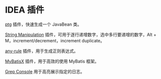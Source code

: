 # IDEA 插件

[ptg](https://plugins.jetbrains.com/plugin/13598-ptg) 插件，快速生成一个 JavaBean 类。

[String Manipulation](https://plugins.jetbrains.com/plugin/2162-string-manipulation) 插件，可用于逐行递增数字，选中多行要递增的数字，Alt + M，increment/decrement，increment duplicate。

[any-rule](https://plugins.jetbrains.com/plugin/14162-any-rule) 插件，用于生成正则表达式。

[MyBatisX](https://plugins.jetbrains.com/plugin/10119-mybatisx) 插件，用于高效的使用 MyBatis 框架。

[Grep Console](https://plugins.jetbrains.com/plugin/7125-grep-console) 用于高亮展示指定的日志。
